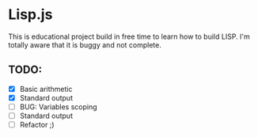 # Lisp.js

This is educational project build in free time to learn how to build LISP.
I'm totally aware that it is buggy and not complete.

## TODO:

- [x] Basic arithmetic
- [x] Standard output
- [ ] BUG: Variables scoping
- [ ] Standard output
- [ ] Refactor ;)
